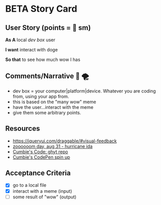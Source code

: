 # BETA Story Card

## User Story (points = 👕 sm) 

**As A** local _dev box_ user  

**I want** interact with doge

**So that** to see how much wow I has

## Comments/Narrative :brain: :tornado: 
- dev box = your computer|platform|device. Whatever you are coding from, using your app from. 
- this is based on the "many wow" meme
- have the user...interact with the meme
- give them some arbitrary points. 

## Resources
- https://jqueryui.com/draggable/#visual-feedback
- [zoooooom day, aug 31 - hurricane ida](https://una.zoom.us/rec/share/hdLvEpmjxIi5Ffv4VOp7pMumW8c473fVKLWxyJW_mGz4X83P8M7Gf00kM3cOXCQ.RtMy181jXMG1RScW?startTime=1630436523000)
- [Cumbie's Code: ghyt repo](https://github.com/barrycumbie/beta-376)
- [Cumbie's CodePen spin up](https://codepen.io/barrycumbie/pen/qBjNmeg)

## Acceptance Criteria 

- [x] go to a local file 
- [x] interact with a meme (input)   
- [ ] some result of "wow" (output) 
